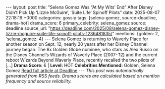 --- layout: post title: "Selena Gomez Was “At My Wits’ End” After Disney Didn’t Pick Up ‘Lizzie McGuire’, ‘Suite Life’ Spinoff Pilots" date: 2025-08-07 22:18:19 +0000 categories: gossip tags: [selena-gomez, source-deadline, drama-hot] drama_score: 6 primary_celebrity: selena_gomez source: deadline source_url: "https://deadline.com/2025/08/selena-gomez-disney-lizzie-mcguire-suite-life-spinoff-pilots-1236481835/" mentions: {golden: 2, 'selena_gomez: 4} --- Selena Gomez is returning to Waverly Place for another season on Sept. 12, nearly 20 years after her Disney Channel journey began. The 8x Golden Globe nominee, who stars as Alex Russo on the Disney Channel‘s Wizards of Waverly Place (2007-’12) and the current reboot Wizards Beyond Waverly Place, recently recalled the two pilots of […] **Drama Score:** 6 | **Level:** HOT **Celebrities Mentioned:** Golden, Selena Gomez [Read full article at Deadline](https://deadline.com/2025/08/selena-gomez-disney-lizzie-mcguire-suite-life-spinoff-pilots-1236481835/) --- *This post was automatically generated from RSS feeds. Drama scores are calculated based on mention frequency and source reliability.*
